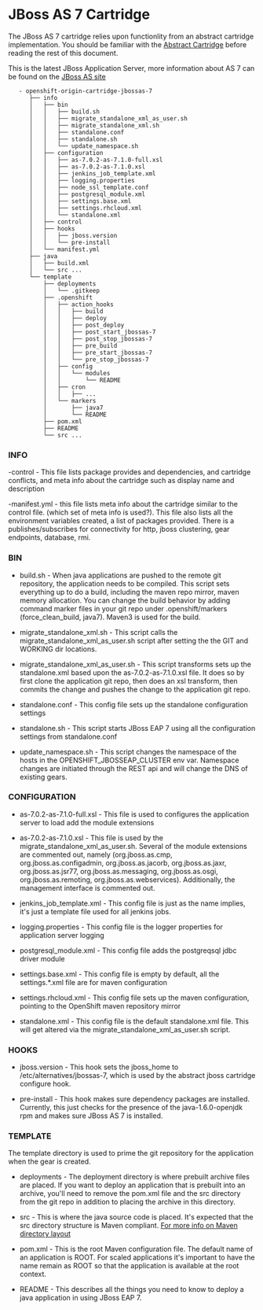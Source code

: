 # JBoss AS 7 Cartridge #

The JBoss AS 7 cartridge relies upon functionlity from an abstract cartridge implementation. You should be familiar with the [Abstract Cartridge](../openshift-origin-cartridge-abstract/abstract-jboss/README.md) before reading the rest of this document.

This is the latest JBoss Application Server, more information about AS 7 can be found on the [JBoss AS site](http://www.jboss.org/jbossas)

       - openshift-origin-cartridge-jbossas-7
          ├── info
          │   ├── bin
          │   │   ├── build.sh
          │   │   ├── migrate_standalone_xml_as_user.sh
          │   │   ├── migrate_standalone_xml.sh
          │   │   ├── standalone.conf
          │   │   ├── standalone.sh
          │   │   └── update_namespace.sh
          │   ├── configuration
          │   │   ├── as-7.0.2-as-7.1.0-full.xsl
          │   │   ├── as-7.0.2-as-7.1.0.xsl
          │   │   ├── jenkins_job_template.xml
          │   │   ├── logging.properties
          │   │   ├── node_ssl_template.conf
          │   │   ├── postgresql_module.xml
          │   │   ├── settings.base.xml
          │   │   ├── settings.rhcloud.xml
          │   │   └── standalone.xml
          │   ├── control
          │   ├── hooks
          │   │   ├── jboss.version
          │   │   └── pre-install
          │   └── manifest.yml
          ├── java
          │   ├── build.xml
          │   └── src ...
          └── template
              ├── deployments
              │   └── .gitkeep
              ├── .openshift
              │   ├── action_hooks
              │   │   ├── build
              │   │   ├── deploy
              │   │   ├── post_deploy
              │   │   ├── post_start_jbossas-7
              │   │   ├── post_stop_jbossas-7
              │   │   ├── pre_build
              │   │   ├── pre_start_jbossas-7
              │   │   └── pre_stop_jbossas-7
              │   ├── config
              │   │   └── modules
              │   │       └── README
              │   ├── cron
              │   │   ├── ...
              │   └── markers
              │       ├── java7
              │       └── README
              ├── pom.xml
              ├── README
              └── src ...

### INFO ###

-control - This file lists package provides and dependencies, and cartridge conflicts, and meta info about the cartridge such as display name and description

-manifest.yml - this file lists meta info about the cartridge similar to the control file. (which set of meta info is used?).  This file also lists all the environment variables created, a list of packages provided. There is a publishes/subscribes for connectivity for http, jboss clustering, gear endpoints, database, rmi.

### BIN ###

- build.sh - When java applications are pushed to the remote git repository, the application needs to be compiled.  This script sets everything up to do a build, including the maven repo mirror, maven memory allocation.  You can change the build behavior by adding command marker files in your git repo under .openshift/markers (force_clean_build, java7).  Maven3 is used for the build.

- migrate_standalone_xml.sh - This script calls the migrate_standalone_xml_as_user.sh script after setting the the GIT and WORKING dir locations.

- migrate_standalone_xml_as_user.sh - This script transforms sets up the standalone.xml based upon the as-7.0.2-as-7.1.0.xsl file.  It does so by first clone the application git repo, then does an xsl transform, then commits the change and pushes the change to the application git repo.

- standalone.conf - This config file sets up the standalone configuration settings

- standalone.sh - This script starts JBoss EAP 7 using all the configuration settings from standalone.conf

- update_namespace.sh - This script changes the namespace of the hosts in the OPENSHIFT_JBOSSEAP_CLUSTER env var.  Namespace changes are initiated through the REST api and will change the DNS of existing gears.

### CONFIGURATION ###

- as-7.0.2-as-7.1.0-full.xsl - This file is used to configures the application server to load add the module extensions

- as-7.0.2-as-7.1.0.xsl - This file is used by the migrate_standalone_xml_as_user.sh.  Several of the module extensions are commented out, namely (org.jboss.as.cmp, org.jboss.as.configadmin, org.jboss.as.jacorb, org.jboss.as.jaxr, org.jboss.as.jsr77, org.jboss.as.messaging, org.jboss.as.osgi, org.jboss.as.remoting, org.jboss.as.webservices).  Additionally, the management interface is commented out.

- jenkins_job_template.xml - This config file is just as the name implies, it's just a template file used for all jenkins jobs.

- logging.properties - This config file is the logger properties for application server logging

- postgresql_module.xml - This config file adds the postgreqsql jdbc driver module

- settings.base.xml - This config file is empty by default, all the settings.*.xml file are for maven configuration

- settings.rhcloud.xml - This config file sets up the maven configuration, pointing to the OpenShift maven repository mirror

- standalone.xml - This config file is the default standalone.xml file.  This will get altered via the migrate_standalone_xml_as_user.sh script.

### HOOKS ###

- jboss.version - This hook sets the jboss_home to /etc/alternatives/jbossas-7, which is used by the abstract jboss cartridge configure hook.

- pre-install - This hook makes sure dependency packages are installed.  Currently, this just checks for the presence of the java-1.6.0-openjdk rpm and makes sure JBoss AS 7 is installed.

### TEMPLATE ###

The template directory is used to prime the git repository for the application when the gear is created.

- deployments - The deployment directory is where prebuilt archive files are placed. If you want to deploy an application that is prebuilt into an archive, you'll need to remove the pom.xml file and the src directory from the git repo in addition to placing the archive in this directory.

- src - This is where the java source code is placed.  It's expected that the src directory structure is Maven compliant.  [For more info on Maven directory layout](http://maven.apache.org/guides/introduction/introduction-to-the-standard-directory-layout.html)

- pom.xml - This is the root Maven configuration file.  The default name of an application is ROOT.  For scaled applications it's important to have the name remain as ROOT so that the application is available at the root context.

- README - This describes all the things you need to know to deploy a java application in using JBoss EAP 7.
